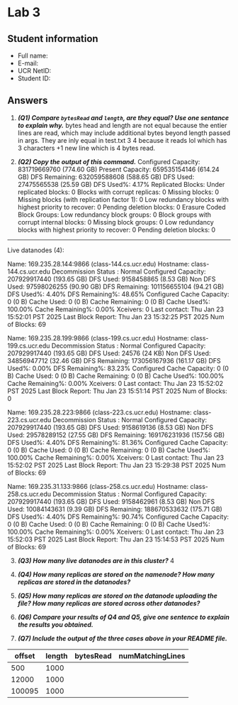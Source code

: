 # Lab 3

## Student information

* Full name:
* E-mail:
* UCR NetID:
* Student ID:

## Answers

1. ***(Q1) Compare `bytesRead` and `length`, are they equal? Use one sentance to explain why.***
bytes head and length are not equal because the entier lines are read, which may include additional bytes beyond length passed in args. They are inly equal in test.txt 3 4 because it reads lol which has 3 characters +1 new line which is 4 bytes read.


2. ***(Q2) Copy the output of this command.***
Configured Capacity: 831719669760 (774.60 GB)
Present Capacity: 659535154146 (614.24 GB)
DFS Remaining: 632059588608 (588.65 GB)
DFS Used: 27475565538 (25.59 GB)
DFS Used%: 4.17%
Replicated Blocks:
        Under replicated blocks: 0
        Blocks with corrupt replicas: 0
        Missing blocks: 0
        Missing blocks (with replication factor 1): 0
        Low redundancy blocks with highest priority to recover: 0
        Pending deletion blocks: 0
Erasure Coded Block Groups: 
        Low redundancy block groups: 0
        Block groups with corrupt internal blocks: 0
        Missing block groups: 0
        Low redundancy blocks with highest priority to recover: 0
        Pending deletion blocks: 0

-------------------------------------------------
Live datanodes (4):

Name: 169.235.28.144:9866 (class-144.cs.ucr.edu)
Hostname: class-144.cs.ucr.edu
Decommission Status : Normal
Configured Capacity: 207929917440 (193.65 GB)
DFS Used: 9158458865 (8.53 GB)
Non DFS Used: 97598026255 (90.90 GB)
DFS Remaining: 101156655104 (94.21 GB)
DFS Used%: 4.40%
DFS Remaining%: 48.65%
Configured Cache Capacity: 0 (0 B)
Cache Used: 0 (0 B)
Cache Remaining: 0 (0 B)
Cache Used%: 100.00%
Cache Remaining%: 0.00%
Xceivers: 0
Last contact: Thu Jan 23 15:52:01 PST 2025
Last Block Report: Thu Jan 23 15:32:25 PST 2025
Num of Blocks: 69


Name: 169.235.28.199:9866 (class-199.cs.ucr.edu)
Hostname: class-199.cs.ucr.edu
Decommission Status : Normal
Configured Capacity: 207929917440 (193.65 GB)
DFS Used: 24576 (24 KB)
Non DFS Used: 34856947712 (32.46 GB)
DFS Remaining: 173056167936 (161.17 GB)
DFS Used%: 0.00%
DFS Remaining%: 83.23%
Configured Cache Capacity: 0 (0 B)
Cache Used: 0 (0 B)
Cache Remaining: 0 (0 B)
Cache Used%: 100.00%
Cache Remaining%: 0.00%
Xceivers: 0
Last contact: Thu Jan 23 15:52:02 PST 2025
Last Block Report: Thu Jan 23 15:51:14 PST 2025
Num of Blocks: 0


Name: 169.235.28.223:9866 (class-223.cs.ucr.edu)
Hostname: class-223.cs.ucr.edu
Decommission Status : Normal
Configured Capacity: 207929917440 (193.65 GB)
DFS Used: 9158619136 (8.53 GB)
Non DFS Used: 29578289152 (27.55 GB)
DFS Remaining: 169176231936 (157.56 GB)
DFS Used%: 4.40%
DFS Remaining%: 81.36%
Configured Cache Capacity: 0 (0 B)
Cache Used: 0 (0 B)
Cache Remaining: 0 (0 B)
Cache Used%: 100.00%
Cache Remaining%: 0.00%
Xceivers: 0
Last contact: Thu Jan 23 15:52:02 PST 2025
Last Block Report: Thu Jan 23 15:29:38 PST 2025
Num of Blocks: 69


Name: 169.235.31.133:9866 (class-258.cs.ucr.edu)
Hostname: class-258.cs.ucr.edu
Decommission Status : Normal
Configured Capacity: 207929917440 (193.65 GB)
DFS Used: 9158462961 (8.53 GB)
Non DFS Used: 10084143631 (9.39 GB)
DFS Remaining: 188670533632 (175.71 GB)
DFS Used%: 4.40%
DFS Remaining%: 90.74%
Configured Cache Capacity: 0 (0 B)
Cache Used: 0 (0 B)
Cache Remaining: 0 (0 B)
Cache Used%: 100.00%
Cache Remaining%: 0.00%
Xceivers: 0
Last contact: Thu Jan 23 15:52:03 PST 2025
Last Block Report: Thu Jan 23 15:14:53 PST 2025
Num of Blocks: 69

3. ***(Q3) How many live datanodes are in this cluster?***
4


4. ***(Q4) How many replicas are stored on the namenode? How many replicas are stored in the datanodes?***



5. ***(Q5) How many replicas are stored on the datanode uploading the file? How many replicas are stored across other datanodes?***




6. ***(Q6) Compare your results of Q4 and Q5, give one sentence to explain the results you obtained.***



7. ***(Q7) Include the output of the three cases above in your README file.***


  | offset | length | bytesRead  | numMatchingLines |
  | ------ | ------ | ---------- | ---------------- |
  | 500    | 1000   |            |                  |
  | 12000  | 1000   |            |                  |
  | 100095 | 1000   |            |                  |
